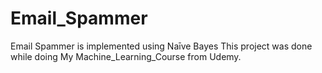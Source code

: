 # Email_Spammer
Email Spammer is implemented using Naīve Bayes
This project was done while doing My Machine_Learning_Course from Udemy.
